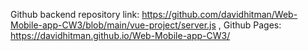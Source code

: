 Github backend repository link: https://github.com/davidhitman/Web-Mobile-app-CW3/blob/main/vue-project/server.js ,
Github Pages:  https://davidhitman.github.io/Web-Mobile-app-CW3/

